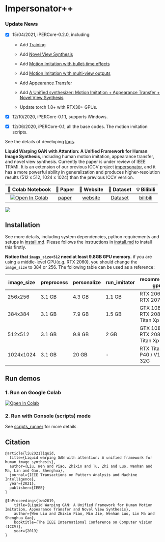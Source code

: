 # Impersonator++

### Update News
- [x] 15/04/2021, iPERCore-0.2.0, including
  
   * Add [Training](./docs/train_details.md)
   
   * Add [Novel View Synthesis](https://github.com/iPERDance/iPERCore/blob/main/docs/scripts_runner.md#run-novel-view-synthesis)
   
   * Add [Motion Imitation with bullet-time effects](https://github.com/iPERDance/iPERCore/blob/main/docs/scripts_runner.md#run-motion-imitation-with-bullet-time-effect)
   
   * Add [Motion Imitation with multi-view outputs](https://github.com/iPERDance/iPERCore/blob/main/docs/scripts_runner.md#run-motion-imitation-with-multi-view-outputs)
   
   * Add [Appearance Transfer](https://github.com/iPERDance/iPERCore/blob/main/docs/scripts_runner.md#run-human-appearance-transfer)
   
   * Add [A Unified synthesizer: Motion Imitation + Appearance Transfer + Novel View Synthesis](https://github.com/iPERDance/iPERCore/blob/main/docs/scripts_runner.md#human-appearance-transfer-with-motion-imitation-and-novel-view-synthesis)
   
   * Update torch 1.8+ with RTX30+ GPUs.
  
[comment]: <> (- [x] 12/20/2020, A precompiled version on Windows has been released! [[Usage]]&#40;https://github.com/iPERDance/iPERCore/wiki/How-to-use-the-released-version-on-windows%3F&#41;)
- [x] 12/10/2020, iPERCore-0.1.1, supports Windows.
- [x] 12/06/2020, iPERCore-0.1, all the base codes. The motion imitation scripts.


See the details of developing [logs](./docs/dev_logs.md).

**Liquid Warping GAN with Attention: A Unified Framework for Human Image Synthesis**, including 
human motion imitation, appearance transfer, and novel view synthesis. Currently the paper is under review of 
IEEE TPAMI. It is an extension of our previous ICCV project [impersonator](https://github.com/svip-lab/impersonator), 
and it has a more powerful ability in generalization and produces higher-resolution results  (512 x 512, 1024 x 1024) than the previous ICCV version.

<!-- |  🧾 Colab Notebook  | Released (Windows)  |   📑 Paper    | 📱 Website | 📂 Dataset | 💡 Bilibili | ✒ Forum |
 :-: | :-: | :-: | :-: | :-: | :-: | :-: |
| [![Open In Colab](https://colab.research.google.com/assets/colab-badge.svg)](https://colab.research.google.com/drive/1bwUnj-9NnJA2EMr7eWO4I45UuBtKudg_?usp=sharing) | [[Usage]](https://github.com/iPERDance/iPERCore/wiki/How-to-use-the-released-version-on-windows%3F) | [paper](https://arxiv.org/pdf/2011.09055.pdf) | [website](https://www.impersonator.org/work/impersonator-plus-plus.html) | [Dataset](https://svip-lab.github.io/dataset/iPER_dataset.html) | [bilibili](https://space.bilibili.com/1018066133) | [Forum](https://discuss.impersonator.org/)| -->

|  🧾 Colab Notebook |   📑 Paper    | 📱 Website | 📂 Dataset | 💡 Bilibili |
 :-: | :-: | :-: | :-: | :-: |
| [![Open In Colab](https://colab.research.google.com/assets/colab-badge.svg)](https://colab.research.google.com/drive/1bwUnj-9NnJA2EMr7eWO4I45UuBtKudg_?usp=sharing) | [paper](https://arxiv.org/pdf/2011.09055.pdf) | [website](https://www.impersonator.org/work/impersonator-plus-plus.html) | [Dataset](https://svip-lab.github.io/dataset/iPER_dataset.html) | [bilibili](https://space.bilibili.com/1018066133) |


![](https://www.impersonator.org/images/motion_results.png)


## Installation
See more details, including system dependencies, python requirements and setups in [install.md](./docs/install.md).
Please follows the instructions in [install.md](./docs/install.md) to install this firstly.

**Notice that `imags_size=512` need at least 9.8GB GPU memory.** if you are using a middle-level GPU(e.g. RTX 2060), you should change the `image_size` to 384 or 256. The following table can be used as a reference:

| image_size | preprocess | personalize | run_imitator | recommended gpu                    |
| ---------- | ---------- | ----------- | ------------ | ---------------------------------- |
| 256x256    | 3.1 GB     | 4.3 GB      | 1.1 GB       | RTX 2060 / RTX 2070                |
| 384x384    | 3.1 GB     | 7.9 GB      | 1.5 GB       | GTX 1080Ti / RTX 2080Ti / Titan Xp |
| 512x512    | 3.1 GB     | 9.8 GB      | 2 GB         | GTX 1080Ti / RTX 2080Ti / Titan Xp |
| 1024x1024  | 3.1 GB     | 20 GB       | -            | RTX Titan / P40 / V100 32G         |


## Run demos

### 1. Run on Google Colab 
[![Open In Colab](https://colab.research.google.com/assets/colab-badge.svg)](https://colab.research.google.com/drive/1bwUnj-9NnJA2EMr7eWO4I45UuBtKudg_?usp=sharing)


### 2. Run with Console (scripts) mode
See [scripts_runner](./docs/scripts_runner.md) for more details.

## Citation
```
@article{liu2021liquid,
  title={Liquid warping GAN with attention: A unified framework for human image synthesis},
  author={Liu, Wen and Piao, Zhixin and Tu, Zhi and Luo, Wenhan and Ma, Lin and Gao, Shenghua},
  journal={IEEE Transactions on Pattern Analysis and Machine Intelligence},
  year={2021},
  publisher={IEEE}
}

@InProceedings{lwb2019,
    title={Liquid Warping GAN: A Unified Framework for Human Motion Imitation, Appearance Transfer and Novel View Synthesis},
    author={Wen Liu and Zhixin Piao, Min Jie, Wenhan Luo, Lin Ma and Shenghua Gao},
    booktitle={The IEEE International Conference on Computer Vision (ICCV)},
    year={2019}
}
```



